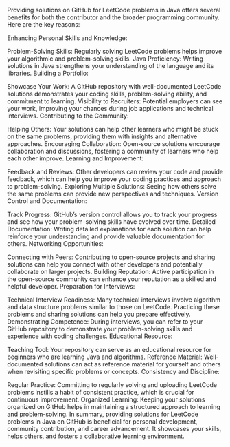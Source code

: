 Providing solutions on GitHub for LeetCode problems in Java offers several benefits for both the contributor and the broader programming community. Here are the key reasons:
  
Enhancing Personal Skills and Knowledge:
 
Problem-Solving Skills: Regularly solving LeetCode problems helps improve your algorithmic and problem-solving skills.
Java Proficiency: Writing solutions in Java strengthens your understanding of the language and its libraries.
Building a Portfolio:

Showcase Your Work: A GitHub repository with well-documented LeetCode solutions demonstrates your coding skills, problem-solving ability, and commitment to learning.
Visibility to Recruiters: Potential employers can see your work, improving your chances during job applications and technical interviews.
Contributing to the Community:

Helping Others: Your solutions can help other learners who might be stuck on the same problems, providing them with insights and alternative approaches.
Encouraging Collaboration: Open-source solutions encourage collaboration and discussions, fostering a community of learners who help each other improve.
Learning and Improvement:

Feedback and Reviews: Other developers can review your code and provide feedback, which can help you improve your coding practices and approach to problem-solving.
Exploring Multiple Solutions: Seeing how others solve the same problems can provide new perspectives and techniques.
Version Control and Documentation:

Track Progress: GitHub’s version control allows you to track your progress and see how your problem-solving skills have evolved over time.
Detailed Documentation: Writing detailed explanations for each solution can help reinforce your understanding and provide valuable documentation for others.
Networking Opportunities:

Connecting with Peers: Contributing to open-source projects and sharing solutions can help you connect with other developers and potentially collaborate on larger projects.
Building Reputation: Active participation in the open-source community can enhance your reputation as a skilled and helpful developer.
Preparation for Interviews:

Technical Interview Readiness: Many technical interviews involve algorithm and data structure problems similar to those on LeetCode. Practicing these problems and sharing solutions can help you prepare effectively.
Demonstrating Competence: During interviews, you can refer to your GitHub repository to demonstrate your problem-solving skills and experience with coding challenges.
Educational Resource:

Teaching Tool: Your repository can serve as an educational resource for beginners who are learning Java and algorithms.
Reference Material: Well-documented solutions can act as reference material for yourself and others when revisiting specific problems or concepts.
Consistency and Discipline:

Regular Practice: Committing to regularly solving and uploading LeetCode problems instills a habit of consistent practice, which is crucial for continuous improvement.
Organized Learning: Keeping your solutions organized on GitHub helps in maintaining a structured approach to learning and problem-solving.
In summary, providing solutions for LeetCode problems in Java on GitHub is beneficial for personal development, community contribution, and career advancement. It showcases your skills, helps others, and fosters a collaborative learning environment.
